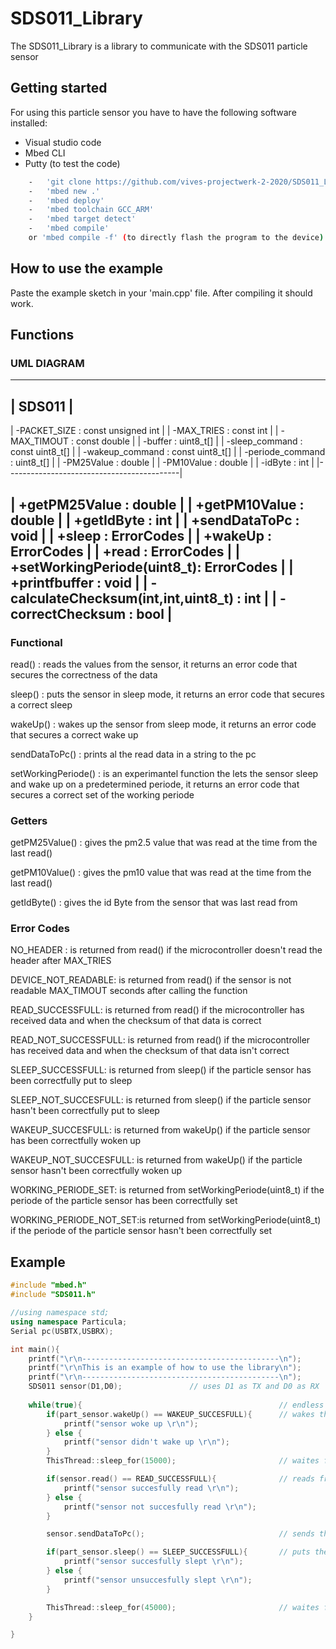 # SDS011_Library
The SDS011_Library is a library to communicate with the SDS011 particle sensor

## Getting started

For using this particle sensor you have to have the following software installed:

* Visual studio code
* Mbed CLI
* Putty (to test the code)

```bash
    -   'git clone https://github.com/vives-projectwerk-2-2020/SDS011_Library.git'
    -   'mbed new .' 
    -   'mbed deploy'
    -   'mbed toolchain GCC_ARM'
    -   'mbed target detect'
    -   'mbed compile'
    or 'mbed compile -f' (to directly flash the program to the device)
```

## How to use the example

Paste the example sketch in your 'main.cpp' file. After compiling it should work.


## Functions

### UML DIAGRAM

---------------------------------------------
|                   SDS011                  |
---------------------------------------------

| -PACKET_SIZE : const unsigned int         |
| -MAX_TRIES : const int                    |
| -MAX_TIMOUT : const double                |
| -buffer : uint8_t[]                       |
| -sleep_command : const uint8_t[]          |
| -wakeup_command : const uint8_t[]         |
| -periode_command : uint8_t[]              |
| -PM25Value : double                       |
| -PM10Value : double                       |
| -idByte : int                             |
|-------------------------------------------|

| +getPM25Value : double                    |
| +getPM10Value : double                    | 
| +getIdByte : int                          |
| +sendDataToPc : void                      |
| +sleep : ErrorCodes                       |
| +wakeUp : ErrorCodes                      |
| +read : ErrorCodes                        |
| +setWorkingPeriode(uint8_t): ErrorCodes   |
| +printfbuffer : void                      |
| -calculateChecksum(int,int,uint8_t) : int |
| -correctChecksum : bool                   |
---------------------------------------------


### Functional
read() : reads the values from the sensor, it returns an error code that secures the correctness of the data

sleep() : puts the sensor in sleep mode, it returns an error code that secures a correct sleep

wakeUp() :  wakes up the sensor from sleep mode, it returns an error code that secures a correct wake up

sendDataToPc() : prints al the read data in a string to the pc

setWorkingPeriode() : is an experimantel function the lets the sensor sleep and wake up on a predetermined periode, it returns an error code that secures a correct set of the working periode


### Getters
getPM25Value() : gives the pm2.5 value that was read at the time from the last read()

getPM10Value() : gives the pm10 value that was read at the time from the last read()

getIdByte() : gives the id Byte from the sensor that was last read from


### Error Codes
NO_HEADER : is returned from read() if the microcontroller doesn't read the header after MAX_TRIES

DEVICE_NOT_READABLE: is returned from read() if the sensor is not readable MAX_TIMOUT seconds after calling the function

READ_SUCCESSFULL: is returned from read() if the microcontroller has received data and when the checksum of that data is correct

READ_NOT_SUCCESSFULL: is returned from read() if the microcontroller has received data and when the checksum of that data isn't correct

SLEEP_SUCCESSFULL: is returned from sleep() if the particle sensor has been correctfully put to sleep

SLEEP_NOT_SUCCESFULL: is returned from sleep() if the particle sensor hasn't been correctfully put to sleep

WAKEUP_SUCCESFULL: is returned from wakeUp() if the particle sensor has been correctfully woken up

WAKEUP_NOT_SUCCESFULL: is returned from wakeUp() if the particle sensor hasn't been correctfully woken up

WORKING_PERIODE_SET: is returned from setWorkingPeriode(uint8_t) if the periode of the particle sensor has been correctfully set

WORKING_PERIODE_NOT_SET:is returned from setWorkingPeriode(uint8_t) if the periode of the particle sensor hasn't been correctfully set


## Example

```cpp 
#include "mbed.h"
#include "SDS011.h"

//using namespace std;
using namespace Particula;
Serial pc(USBTX,USBRX);

int main(){
    printf("\r\n--------------------------------------------\n");
    printf("\r\nThis is an example of how to use the library\n");
    printf("\r\n--------------------------------------------\n");
    SDS011 sensor(D1,D0);               // uses D1 as TX and D0 as RX
    
    while(true){                                            // endless loop
        if(part_sensor.wakeUp() == WAKEUP_SUCCESFULL){      // wakes the sensor
            printf("sensor woke up \r\n");
        } else {
            printf("sensor didn't wake up \r\n");
        }                
        ThisThread::sleep_for(15000);                       // waites for 15 secondes

        if(sensor.read() == READ_SUCCESSFULL){              // reads from the sensor
            printf("sensor succesfully read \r\n");
        } else {   
            printf("sensor not succesfully read \r\n"); 
        }                                     

        sensor.sendDataToPc();                              // sends the data in string format to the pc

        if(part_sensor.sleep() == SLEEP_SUCCESSFULL){       // puts the sensor to sleep
            printf("sensor succesfully slept \r\n");
        } else {
            printf("sensor unsuccesfully slept \r\n");
        }                

        ThisThread::sleep_for(45000);                       // waites for 45 secondes
    }       

}


